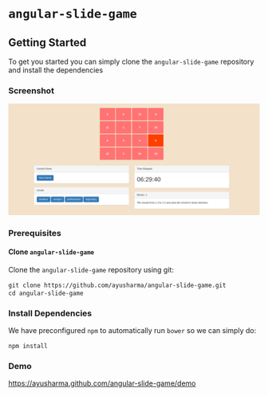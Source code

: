 # `angular-slide-game`



## Getting Started

To get you started you can simply clone the `angular-slide-game` repository and install the dependencies

### Screenshot

![](screenshot/slide.png)

### Prerequisites

#### Clone `angular-slide-game`

Clone the `angular-slide-game` repository using git:

```
git clone https://github.com/ayusharma/angular-slide-game.git
cd angular-slide-game
```

### Install Dependencies

We have preconfigured `npm` to automatically run `bower` so we can simply do:

```
npm install
```

### Demo
https://ayusharma.github.com/angular-slide-game/demo
